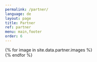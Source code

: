 ```yaml
---
permalink: /partner/
language: de
layout: page
title: Partner
ref: partner
menu: main,footer 
order: 6
---
```


<div class="c-page-partner grid-container">
  <div class="grid-x grid-padding-x grid-padding-y large-up-8 medium-up-6 small-up-4">
    {% for image in site.data.partner.images %}
      <div class="cell">
        <a href="{{ image.link }}" target="_blank"> 
          <img class="lazyload" src="{{image.lqip}}" data-src="/assets/img/partner/{{ image.file }}" alt="" width="{{ image.width }}" height="{{ image.height }}">
        </a>
      </div>
    {% endfor %}
  </div>
</div>
